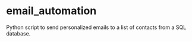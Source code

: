 # email_automation
Python script to send personalized emails to a list of contacts from a SQL database.
